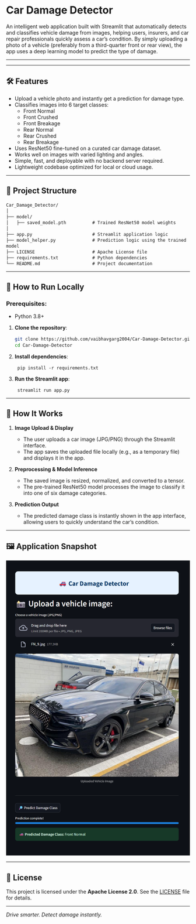 # Car Damage Detector

An intelligent web application built with Streamlit that automatically detects and classifies vehicle damage from images, helping users, insurers, and car repair professionals quickly assess a car’s condition. By simply uploading a photo of a vehicle (preferably from a third-quarter front or rear view), the app uses a deep learning model to predict the type of damage.

---

<!-- ## 🌐 Live Website
You can try the tool live here: **[Credit Risk Evaluator](https://vaibhav-project-credit-risk-evaluator.streamlit.app/)** -->

---

## 🛠 Features  
- Upload a vehicle photo and instantly get a prediction for damage type. 
- Classifies images into 6 target classes:
   - Front Normal
   - Front Crushed
   - Front Breakage
   - Rear Normal
   - Rear Crushed
   - Rear Breakage 
- Uses ResNet50 fine-tuned on a curated car damage dataset.
- Works well on images with varied lighting and angles.
- Simple, fast, and deployable with no backend server required.  
- Lightweight codebase optimized for local or cloud usage.  

---

## 📂 Project Structure

```
Car_Damage_Detector/
│
├── model/
│   ├── saved_model.pth          # Trained ResNet50 model weights
│
├── app.py                       # Streamlit application logic
├── model_helper.py              # Prediction logic using the trained model
├── LICENSE                      # Apache License file
├── requirements.txt             # Python dependencies
└── README.md                    # Project documentation
```

---

## 🚀 How to Run Locally  
### Prerequisites:  
- Python 3.8+

1. **Clone the repository**:
   ```bash
   git clone https://github.com/vaibhavgarg2004/Car-Damage-Detector.git
   cd Car-Damage-Detector
   ```
2. **Install dependencies**:   
   ```commandline
    pip install -r requirements.txt
   ```
3. **Run the Streamlit app**:   
   ```commandline
    streamlit run app.py
   ```

---

## 🧠 How It Works

1. **Image Upload & Display**  
   - The user uploads a car image (JPG/PNG) through the Streamlit interface.
   - The app saves the uploaded file locally (e.g., as a temporary file) and displays it in the app. 

2. **Preprocessing & Model Inference**  
   - The saved image is resized, normalized, and converted to a tensor.  
   - The pre-trained ResNet50 model processes the image to classify it into one of six damage categories. 

3. **Prediction Output**  
   - The predicted damage class is instantly shown in the app interface, allowing users to quickly understand the car’s condition.

---
   
## 🖼️ Application Snapshot

![Application UI](car_damage_detector_ui.png)

---

## 📄 License
This project is licensed under the **Apache License 2.0**. See the [LICENSE](./LICENSE) file for details.

---

*Drive smarter. Detect damage instantly.*

